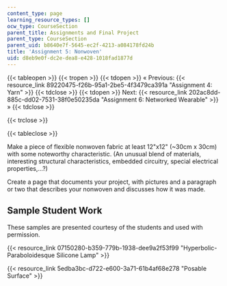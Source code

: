 ```yaml
---
content_type: page
learning_resource_types: []
ocw_type: CourseSection
parent_title: Assignments and Final Project
parent_type: CourseSection
parent_uid: b8640e7f-5645-ec2f-4213-a084178fd24b
title: 'Assignment 5: Nonwoven'
uid: d8eb9e0f-dc2e-dea8-e428-1018fad1877d
---
```


{{< tableopen >}}
{{< tropen >}}
{{< tdopen >}}
« Previous: {{< resource_link 89220475-f26b-95a1-2be5-4f3479ca391a "Assignment 4: Yarn" >}}
{{< tdclose >}}
{{< tdopen >}}
Next: {{< resource_link 202ac8dd-885c-dd02-7531-38f0e50235da "Assignment 6: Networked Wearable" >}} »
{{< tdclose >}}

{{< trclose >}}

{{< tableclose >}}

Make a piece of flexible nonwoven fabric at least 12"x12" (~30cm x 30cm) with some noteworthy characteristic. (An unusual blend of materials, interesting structural characteristics, embedded circuitry, special electrical properties,...?)

Create a page that documents your project, with pictures and a paragraph or two that describes your nonwoven and discusses how it was made.

Sample Student Work
-------------------

These samples are presented courtesy of the students and used with permission.

{{< resource_link 07150280-b359-779b-1938-dee9a2f53f99 "Hyperbolic-Paraboloidesque Silicone Lamp" >}}

{{< resource_link 5edba3bc-d722-e600-3a71-61b4af68e278 "Posable Surface" >}}